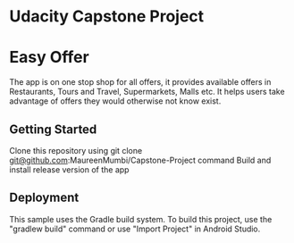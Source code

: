 # Udacity Capstone Project

# Easy Offer
The app is on one stop shop for all offers, it provides available offers in Restaurants, Tours and Travel, Supermarkets, Malls etc. It helps users take advantage of offers they would otherwise not know exist. 

## Getting Started

Clone this repository using git clone git@github.com:MaureenMumbi/Capstone-Project command
Build and install release version of the app


## Deployment

This sample uses the Gradle build system. To build this project, use the "gradlew build" command or use "Import Project" in Android Studio.


